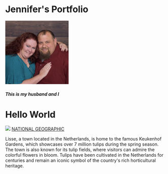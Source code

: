
<html>
    <h1>Jennifer's Portfolio</h1>
    <img src="46971575_2252789984740216_7097138572775391232_n.jpeg" width="200">
    <h5>This is my husband and I</h5>
    
    
<h1>Hello World</h1>
<p></p>
     <img src="flowers-keukenhof-holland_2x3.avif" width="200">
    <a href="https://www.nationalgeographic.com/travel/article/beautiful-flower-destinations-around-the-world">NATIONAL GEOGRAPHIC</a>
    <p></p>
    <p>Lisse, a town located in the Netherlands, is home to the famous Keukenhof Gardens, which showcases over 7 million tulips during the spring season. The town is also known for its tulip fields, where visitors can admire the colorful flowers in bloom. Tulips have been cultivated in the Netherlands for centuries and remain an iconic symbol of the country's rich horticultural heritage.</p>
</html>
</html>
